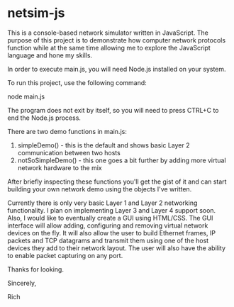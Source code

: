 netsim-js
=========

This is a console-based network simulator written in JavaScript. The purpose of this project is to demonstrate how computer network protocols function while at the same time allowing me to explore the JavaScript language and hone my skills.

In order to execute main.js, you will need Node.js installed on your system.



To run this project, use the following command: 

node main.js


The program does not exit by itself, so you will need to press CTRL+C to end the Node.js process.



There are two demo functions in main.js:

1. simpleDemo() - this is the default and shows basic Layer 2 communication between two hosts
2. notSoSimpleDemo() - this one goes a bit further by adding more virtual network hardware to the mix

After briefly inspecting these functions you'll get the gist of it and can start building your own network demo using the objects I've written.



Currently there is only very basic Layer 1 and Layer 2 networking functionality. I plan on implementing Layer 3 and Layer 4 support soon. Also, I would like to eventually create a GUI using HTML/CSS. The GUI interface will allow adding, configuring and removing virtual network devices on the fly. It will also allow the user to build Ethernet frames, IP packets and TCP datagrams and transmit them using one of the host devices they add to their network layout. The user will also have the ability to enable packet capturing on any port.



Thanks for looking.


Sincerely,

Rich
